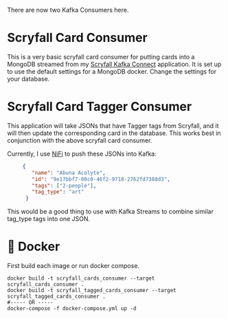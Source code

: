 There are now two Kafka Consumers here.

# Scryfall Card Consumer

This is a very basic scryfall card consumer for putting cards into a MongoDB streamed from my 
[Scryfall Kafka Connect](https://github.com/danwiseman/scryfallconnect) application. 
It is set up to use the default settings for a MongoDB docker. Change the settings 
for your database.

# Scryfall Card Tagger Consumer

This application will take JSONs that have Tagger tags from Scryfall, and it will then
update the corresponding card in the database. This works best in conjunction with the
above scryfall card consumer.

Currently, I use [NiFi](https://nifi.apache.org/) to push these JSONs into Kafka:

```json
     {
        "name": "Abuna Acolyte",
        "id": "9e17bbf7-00c0-46f2-9718-2762fd7388d3",
        "tags": ["2-people"],
        "tag_type": "art"
      }
```

This would be a good thing to use with Kafka Streams to combine similar tag_type tags 
into one JSON.

# :whale: Docker

First build each image or run docker compose.

```shell
docker build -t scryfall_cards_consumer --target scryfall_cards_consumer .
docker build -t scryfall_tagged_cards_consumer --target scryfall_tagged_cards_consumer .
#----- OR -----
docker-compose -f docker-compose.yml up -d
```